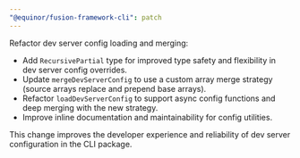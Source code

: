 ```yaml
---
"@equinor/fusion-framework-cli": patch
---
```


Refactor dev server config loading and merging:

- Add `RecursivePartial` type for improved type safety and flexibility in dev server config overrides.
- Update `mergeDevServerConfig` to use a custom array merge strategy (source arrays replace and prepend base arrays).
- Refactor `loadDevServerConfig` to support async config functions and deep merging with the new strategy.
- Improve inline documentation and maintainability for config utilities.

This change improves the developer experience and reliability of dev server configuration in the CLI package.
